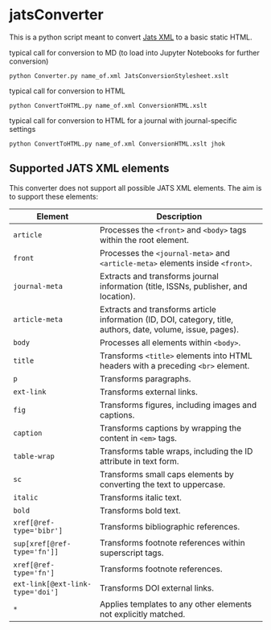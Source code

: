 # jatsConverter

This is a python script meant to convert [Jats XML](https://jats.nlm.nih.gov/) to a basic static HTML.

typical call for conversion to MD (to load into Jupyter Notebooks for further conversion)
```
python Converter.py name_of.xml JatsConversionStylesheet.xslt
```

typical call for conversion to HTML
```
python ConvertToHTML.py name_of.xml ConversionHTML.xslt
```

typical call for conversion to HTML for a journal with journal-specific settings
```
python ConvertToHTML.py name_of.xml ConversionHTML.xslt jhok
```

## Supported JATS XML elements
This converter does not support all possible JATS XML elements. The aim is to support these elements:

| **Element**              | **Description**                                                                                  |
|--------------------------|--------------------------------------------------------------------------------------------------|
| `article`                | Processes the `<front>` and `<body>` tags within the root element.                              |
| `front`                  | Processes the `<journal-meta>` and `<article-meta>` elements inside `<front>`.                   |
| `journal-meta`           | Extracts and transforms journal information (title, ISSNs, publisher, and location).            |
| `article-meta`           | Extracts and transforms article information (ID, DOI, category, title, authors, date, volume, issue, pages). |
| `body`                   | Processes all elements within `<body>`.                                                         |
| `title`                  | Transforms `<title>` elements into HTML headers with a preceding `<br>` element.                |
| `p`                      | Transforms paragraphs.                                                                          |
| `ext-link`               | Transforms external links.                                                                      |
| `fig`                    | Transforms figures, including images and captions.                                              |
| `caption`                | Transforms captions by wrapping the content in `<em>` tags.                                     |
| `table-wrap`             | Transforms table wraps, including the ID attribute in text form.                                |
| `sc`                     | Transforms small caps elements by converting the text to uppercase.                             |
| `italic`                 | Transforms italic text.                                                                         |
| `bold`                   | Transforms bold text.                                                                           |
| `xref[@ref-type='bibr']` | Transforms bibliographic references.                                                            |
| `sup[xref[@ref-type='fn']]` | Transforms footnote references within superscript tags.                                         |
| `xref[@ref-type='fn']`   | Transforms footnote references.                                                                 |
| `ext-link[@ext-link-type='doi']` | Transforms DOI external links.                                                             |
| `*`                      | Applies templates to any other elements not explicitly matched.                                 |
